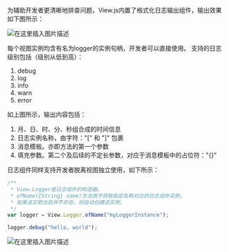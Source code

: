 为辅助开发者更清晰地排查问题，View.js内置了格式化日志输出组件，输出效果如下图所示：

![在这里插入图片描述](https://img-blog.csdnimg.cn/20190224152904243.png?x-oss-process=image/watermark,type_ZmFuZ3poZW5naGVpdGk,shadow_10,text_aHR0cHM6Ly9ibG9nLmNzZG4ubmV0L2Jhb3poYW5nMDA3,size_16,color_FFFFFF,t_70)

每个视图实例均含有名为logger的实例句柄，开发者可以直接使用。
支持的日志级别包括（级别从低到高）：

 1. debug
 2. log
 3. info
 4. warn
 5. error

如上图所示，输出内容包括：

 1. 月、日、时、分、秒组合成的时间信息
 2. 日志实例名称，由字符："[" 和 "]" 包裹
 3. 消息模板。亦即方法的第一个参数
 4. 填充参数。第二个及后续的不定长参数，对应于消息模板中的占位符："{}"
 
 日志组件同样支持开发者脱离视图独立使用，如下所示：
```js
/**
 * View.Logger是日志组件的构造器。
 * ofName({String} name)方法用于获取指定名称对应的日志组件实例，
 * 如果该实例当前并不存在，则自动创建该实例。
 */
var logger = View.Logger.ofName("myLoggerInstance");

logger.debug("hello, world");
```
![在这里插入图片描述](https://img-blog.csdnimg.cn/2019022415561785.png)
